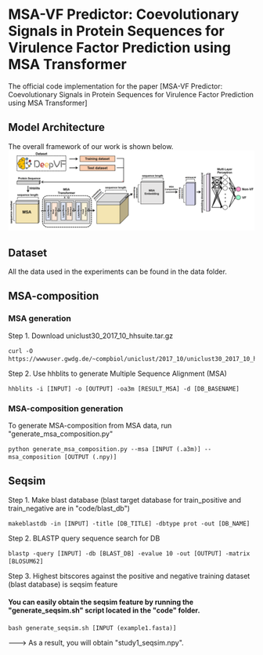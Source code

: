 # MSA-VF Predictor: Coevolutionary Signals in Protein Sequences for Virulence Factor Prediction using MSA Transformer
The official code implementation for the paper [MSA-VF Predictor: Coevolutionary Signals in Protein Sequences for Virulence Factor Prediction using MSA Transformer]

## Model Architecture
The overall framework of our work is shown below.
![Overall Framework](img/model.png)

## Dataset
All the data used in the experiments can be found in the data folder.

## MSA-composition
### MSA generation
Step 1. Download uniclust30_2017_10_hhsuite.tar.gz
```
curl -O https://wwwuser.gwdg.de/~compbiol/uniclust/2017_10/uniclust30_2017_10_hhsuite.tar.gz
```
Step 2. Use hhblits to generate Multiple Sequence Alignment (MSA)
```
hhblits -i [INPUT] -o [OUTPUT] -oa3m [RESULT_MSA] -d [DB_BASENAME]
```

### MSA-composition generation
To generate MSA-composition from MSA data, run "generate_msa_composition.py"
```
python generate_msa_composition.py --msa [INPUT (.a3m)] --msa_composition [OUTPUT (.npy)]
```

## Seqsim
Step 1. Make blast database (blast target database for train_positive and train_negative are in "code/blast_db")
```
makeblastdb -in [INPUT] -title [DB_TITLE] -dbtype prot -out [DB_NAME]
```
Step 2. BLASTP query sequence search for DB
```
blastp -query [INPUT] -db [BLAST_DB] -evalue 10 -out [OUTPUT] -matrix [BLOSUM62]
```
Step 3. Highest bitscores against the positive and negative training dataset (blast database) is seqsim feature

#### You can easily obtain the seqsim feature by running the "generate_seqsim.sh" script located in the "code" folder.
```
bash generate_seqsim.sh [INPUT (example1.fasta)]
```
---> As a result, you will obtain "study1_seqsim.npy".
